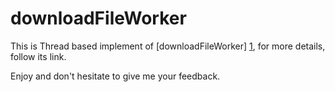 downloadFileWorker
==========

This is Thread based implement of [downloadFileWorker] [1], for more details, follow its link.

[1]:https://github.com/doublefx/downloadFileWorker

Enjoy and don't hesitate to give me your feedback.
